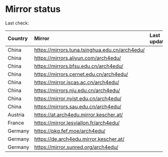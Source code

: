 <script src="./time.js"></script>
# Mirror status
Last check: <script type="text/javascript">localize(1708686909.057215);</script>

|Country|Mirror|Last update|
|:------|:-----|:----------|
|China|https://mirrors.tuna.tsinghua.edu.cn/arch4edu/|<script type="text/javascript">localize(1708626571);</script>|
|China|https://mirrors.aliyun.com/arch4edu/|<script type="text/javascript">localize(1708626571);</script>|
|China|https://mirrors.bfsu.edu.cn/arch4edu/|<script type="text/javascript">localize(1708669975);</script>|
|China|https://mirrors.cernet.edu.cn/arch4edu/|<script type="text/javascript">localize(1708626571);</script>|
|China|https://mirror.iscas.ac.cn/arch4edu/|<script type="text/javascript">localize(1708626571);</script>|
|China|https://mirrors.nju.edu.cn/arch4edu/|<script type="text/javascript">localize(1708626571);</script>|
|China|https://mirror.nyist.edu.cn/arch4edu/|<script type="text/javascript">localize(1708626571);</script>|
|China|https://mirrors.sau.edu.cn/arch4edu/|<script type="text/javascript">localize(1708669975);</script>|
|Austria|https://at.arch4edu.mirror.kescher.at/|<script type="text/javascript">localize(1708669975);</script>|
|France|https://mirror.lesviallon.fr/arch4edu/|<script type="text/javascript">localize(1708626571);</script>|
|Germany|https://pkg.fef.moe/arch4edu/|<script type="text/javascript">localize(1708669975);</script>|
|Germany|https://de.arch4edu.mirror.kescher.at/|<script type="text/javascript">localize(1708669975);</script>|
|Germany|https://mirror.sunred.org/arch4edu/|<script type="text/javascript">localize(1708669975);</script>|

<script src="./tablefilter/tablefilter.js"></script>
<script src="./table.js"></script>